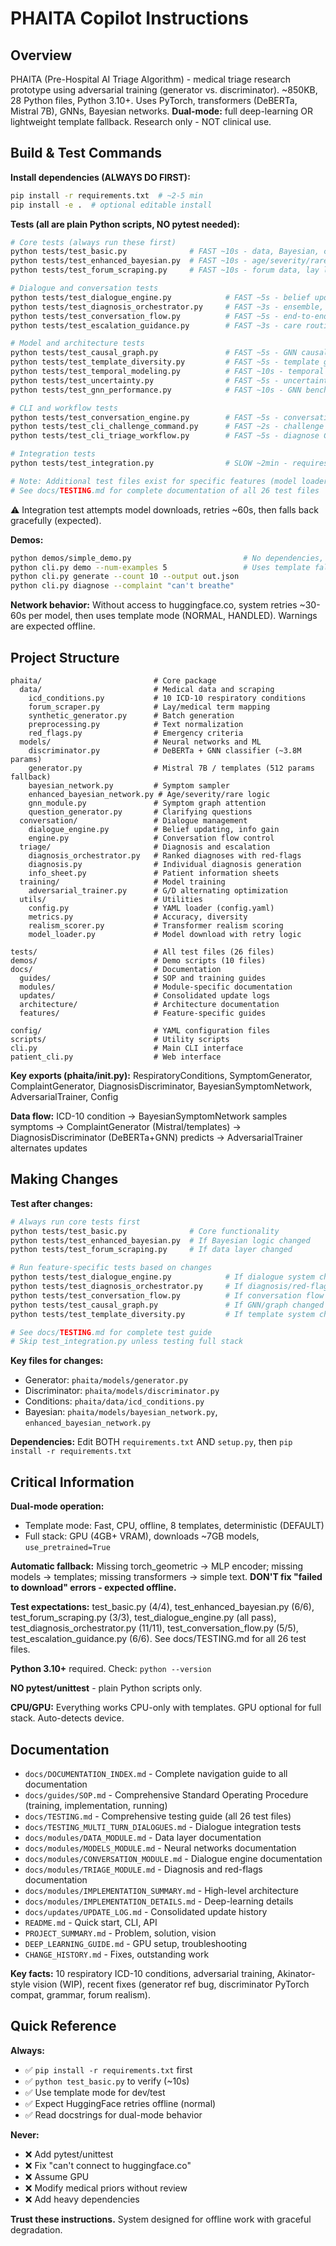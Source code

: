 # PHAITA Copilot Instructions

## Overview
PHAITA (Pre-Hospital AI Triage Algorithm) - medical triage research prototype using adversarial training (generator vs. discriminator). ~850KB, 28 Python files, Python 3.10+. Uses PyTorch, transformers (DeBERTa, Mistral 7B), GNNs, Bayesian networks. **Dual-mode:** full deep-learning OR lightweight template fallback. Research only - NOT clinical use.

## Build & Test Commands

**Install dependencies (ALWAYS DO FIRST):**
```bash
pip install -r requirements.txt  # ~2-5 min
pip install -e .  # optional editable install
```

**Tests (all are plain Python scripts, NO pytest needed):**
```bash
# Core tests (always run these first)
python tests/test_basic.py              # FAST ~10s - data, Bayesian, config, synthetic
python tests/test_enhanced_bayesian.py  # FAST ~10s - age/severity/rare/comorbidity
python tests/test_forum_scraping.py     # FAST ~10s - forum data, lay language

# Dialogue and conversation tests
python tests/test_dialogue_engine.py            # FAST ~5s - belief updating, info gain
python tests/test_diagnosis_orchestrator.py     # FAST ~3s - ensemble, red-flags, escalation
python tests/test_conversation_flow.py          # FAST ~5s - end-to-end triage sessions
python tests/test_escalation_guidance.py        # FAST ~3s - care routing validation

# Model and architecture tests
python tests/test_causal_graph.py               # FAST ~5s - GNN causal edges
python tests/test_template_diversity.py         # FAST ~5s - template generation
python tests/test_temporal_modeling.py          # FAST ~10s - temporal symptom progression
python tests/test_uncertainty.py                # FAST ~5s - uncertainty quantification
python tests/test_gnn_performance.py            # FAST ~10s - GNN benchmarks

# CLI and workflow tests
python tests/test_conversation_engine.py        # FAST ~5s - conversation engine logic
python tests/test_cli_challenge_command.py      # FAST ~2s - challenge CLI
python tests/test_cli_triage_workflow.py        # FAST ~5s - diagnose CLI workflow

# Integration tests
python tests/test_integration.py                # SLOW ~2min - requires network, downloads models

# Note: Additional test files exist for specific features (model loader, patient CLI, etc.)
# See docs/TESTING.md for complete documentation of all 26 test files
```
⚠️ Integration test attempts model downloads, retries ~60s, then falls back gracefully (expected).

**Demos:**
```bash
python demos/simple_demo.py                         # No dependencies, instant
python cli.py demo --num-examples 5                 # Uses template fallback
python cli.py generate --count 10 --output out.json
python cli.py diagnose --complaint "can't breathe"
```

**Network behavior:** Without access to huggingface.co, system retries ~30-60s per model, then uses template mode (NORMAL, HANDLED). Warnings are expected offline.

## Project Structure

```
phaita/                         # Core package
  data/                         # Medical data and scraping
    icd_conditions.py           # 10 ICD-10 respiratory conditions
    forum_scraper.py            # Lay/medical term mapping
    synthetic_generator.py      # Batch generation
    preprocessing.py            # Text normalization
    red_flags.py                # Emergency criteria
  models/                       # Neural networks and ML
    discriminator.py            # DeBERTa + GNN classifier (~3.8M params)
    generator.py                # Mistral 7B / templates (512 params fallback)
    bayesian_network.py         # Symptom sampler
    enhanced_bayesian_network.py # Age/severity/rare logic
    gnn_module.py               # Symptom graph attention
    question_generator.py       # Clarifying questions
  conversation/                 # Dialogue management
    dialogue_engine.py          # Belief updating, info gain
    engine.py                   # Conversation flow control
  triage/                       # Diagnosis and escalation
    diagnosis_orchestrator.py   # Ranked diagnoses with red-flags
    diagnosis.py                # Individual diagnosis generation
    info_sheet.py               # Patient information sheets
  training/                     # Model training
    adversarial_trainer.py      # G/D alternating optimization
  utils/                        # Utilities
    config.py                   # YAML loader (config.yaml)
    metrics.py                  # Accuracy, diversity
    realism_scorer.py           # Transformer realism scoring
    model_loader.py             # Model download with retry logic

tests/                          # All test files (26 files)
demos/                          # Demo scripts (10 files)
docs/                           # Documentation
  guides/                       # SOP and training guides
  modules/                      # Module-specific documentation
  updates/                      # Consolidated update logs
  architecture/                 # Architecture documentation
  features/                     # Feature-specific guides

config/                         # YAML configuration files
scripts/                        # Utility scripts
cli.py                          # Main CLI interface
patient_cli.py                  # Web interface
```

**Key exports (phaita/__init__.py):** RespiratoryConditions, SymptomGenerator, ComplaintGenerator, DiagnosisDiscriminator, BayesianSymptomNetwork, AdversarialTrainer, Config

**Data flow:** ICD-10 condition → BayesianSymptomNetwork samples symptoms → ComplaintGenerator (Mistral/templates) → DiagnosisDiscriminator (DeBERTa+GNN) predicts → AdversarialTrainer alternates updates

## Making Changes

**Test after changes:**
```bash
# Always run core tests first
python tests/test_basic.py              # Core functionality
python tests/test_enhanced_bayesian.py  # If Bayesian logic changed
python tests/test_forum_scraping.py     # If data layer changed

# Run feature-specific tests based on changes
python tests/test_dialogue_engine.py            # If dialogue system changed
python tests/test_diagnosis_orchestrator.py     # If diagnosis/red-flags changed
python tests/test_conversation_flow.py          # If conversation flow changed
python tests/test_causal_graph.py               # If GNN/graph changed
python tests/test_template_diversity.py         # If template system changed

# See docs/TESTING.md for complete test guide
# Skip test_integration.py unless testing full stack
```

**Key files for changes:**
- Generator: `phaita/models/generator.py`
- Discriminator: `phaita/models/discriminator.py`
- Conditions: `phaita/data/icd_conditions.py`
- Bayesian: `phaita/models/bayesian_network.py`, `enhanced_bayesian_network.py`

**Dependencies:** Edit BOTH `requirements.txt` AND `setup.py`, then `pip install -r requirements.txt`

## Critical Information

**Dual-mode operation:**
- Template mode: Fast, CPU, offline, 8 templates, deterministic (DEFAULT)
- Full stack: GPU (4GB+ VRAM), downloads ~7GB models, `use_pretrained=True`

**Automatic fallback:** Missing torch_geometric → MLP encoder; missing models → templates; missing transformers → simple text. **DON'T fix "failed to download" errors - expected offline.**

**Test expectations:** test_basic.py (4/4), test_enhanced_bayesian.py (6/6), test_forum_scraping.py (3/3), test_dialogue_engine.py (all pass), test_diagnosis_orchestrator.py (11/11), test_conversation_flow.py (5/5), test_escalation_guidance.py (6/6). See docs/TESTING.md for all 26 test files.

**Python 3.10+** required. Check: `python --version`

**NO pytest/unittest** - plain Python scripts only.

**CPU/GPU:** Everything works CPU-only with templates. GPU optional for full stack. Auto-detects device.

## Documentation
- `docs/DOCUMENTATION_INDEX.md` - Complete navigation guide to all documentation
- `docs/guides/SOP.md` - Comprehensive Standard Operating Procedure (training, implementation, running)
- `docs/TESTING.md` - Comprehensive testing guide (all 26 test files)
- `docs/TESTING_MULTI_TURN_DIALOGUES.md` - Dialogue integration tests
- `docs/modules/DATA_MODULE.md` - Data layer documentation
- `docs/modules/MODELS_MODULE.md` - Neural networks documentation
- `docs/modules/CONVERSATION_MODULE.md` - Dialogue engine documentation
- `docs/modules/TRIAGE_MODULE.md` - Diagnosis and red-flags documentation
- `docs/modules/IMPLEMENTATION_SUMMARY.md` - High-level architecture
- `docs/modules/IMPLEMENTATION_DETAILS.md` - Deep-learning details
- `docs/updates/UPDATE_LOG.md` - Consolidated update history
- `README.md` - Quick start, CLI, API
- `PROJECT_SUMMARY.md` - Problem, solution, vision
- `DEEP_LEARNING_GUIDE.md` - GPU setup, troubleshooting
- `CHANGE_HISTORY.md` - Fixes, outstanding work

**Key facts:** 10 respiratory ICD-10 conditions, adversarial training, Akinator-style vision (WIP), recent fixes (generator ref bug, discriminator PyTorch compat, grammar, forum realism).

## Quick Reference

**Always:**
- ✅ `pip install -r requirements.txt` first
- ✅ `python test_basic.py` to verify (~10s)
- ✅ Use template mode for dev/test
- ✅ Expect HuggingFace retries offline (normal)
- ✅ Read docstrings for dual-mode behavior

**Never:**
- ❌ Add pytest/unittest
- ❌ Fix "can't connect to huggingface.co"
- ❌ Assume GPU
- ❌ Modify medical priors without review
- ❌ Add heavy dependencies

**Trust these instructions.** System designed for offline work with graceful degradation.
